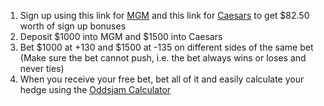 1. Sign up using this link for [MGM](https://www.ny.betmgm.com/en/mobileportal/invitefriendssignup?invID=22636899) and this link for [Caesars](https://www.caesars.com/sportsbook-and-casino/referral?AR=NY8059105283&pid=czrs&utm_source=czrs&utm_medium=creferral&c=creferral&utm_campaign=NY8059105283) to get $82.50 worth of sign up bonuses
2. Deposit $1000 into MGM and $1500 into Caesars
3. Bet $1000 at +130 and $1500 at -135 on different sides of the same bet (Make sure the bet cannot push, i.e. the bet always wins or loses and never ties)
4. When you receive your free bet, bet all of it and easily calculate your hedge using the [Oddsjam Calculator](https://oddsjam.com/betting-calculators/free-bet-conversion)
